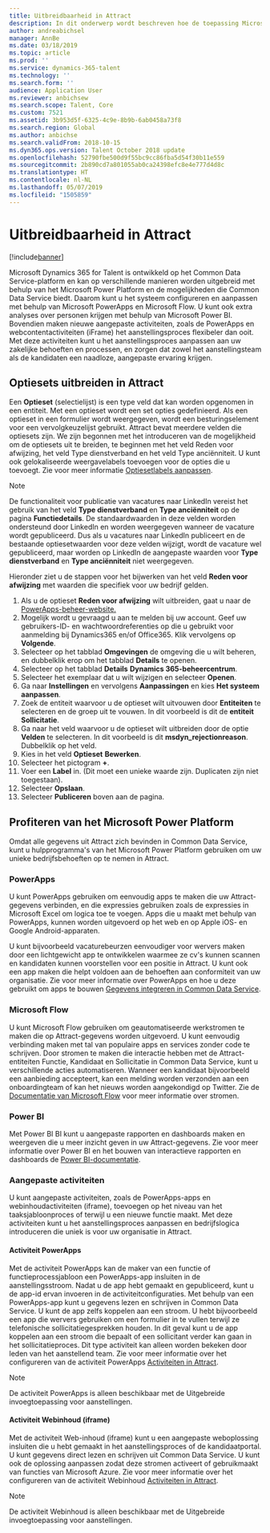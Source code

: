 ```yaml
---
title: Uitbreidbaarheid in Attract
description: In dit onderwerp wordt beschreven hoe de toepassing Microsoft Dynamics 365 for Talent - Attract kan worden uitgebreid met behulp van het Microsoft Power Platform.
author: andreabichsel
manager: AnnBe
ms.date: 03/18/2019
ms.topic: article
ms.prod: ''
ms.service: dynamics-365-talent
ms.technology: ''
ms.search.form: ''
audience: Application User
ms.reviewer: anbichsew
ms.search.scope: Talent, Core
ms.custom: 7521
ms.assetid: 3b953d5f-6325-4c9e-8b9b-6ab0458a73f8
ms.search.region: Global
ms.author: anbichse
ms.search.validFrom: 2018-10-15
ms.dyn365.ops.version: Talent October 2018 update
ms.openlocfilehash: 52790fbe500d9f55bc9cc86fba5d54f30b11e559
ms.sourcegitcommit: 2b890cd7a801055ab0ca24398efc8e4e777d4d8c
ms.translationtype: HT
ms.contentlocale: nl-NL
ms.lasthandoff: 05/07/2019
ms.locfileid: "1505859"
---
```

# <a name="extensibility-in-attract"></a>Uitbreidbaarheid in Attract

[!include[banner](../includes/banner.md)]

Microsoft Dynamics 365 for Talent is ontwikkeld op het  Common Data Service-platform en kan op verschillende manieren worden uitgebreid met behulp van het Microsoft Power Platform en de mogelijkheden die Common Data Service biedt. Daarom kunt u het systeem configureren en aanpassen met behulp van Microsoft PowerApps en Microsoft Flow. U kunt ook extra analyses over personen krijgen met behulp van Microsoft Power BI. Bovendien maken nieuwe aangepaste activiteiten, zoals de PowerApps en webcontentactiviteiten (iFrame) het aanstellingsproces flexibeler dan ooit. Met deze activiteiten kunt u het aanstellingsproces aanpassen aan uw zakelijke behoeften en processen, en zorgen dat zowel het aanstellingsteam als de kandidaten een naadloze, aangepaste ervaring krijgen.

## <a name="extending-option-sets-in-attract"></a>Optiesets uitbreiden in Attract

Een **Optieset** (selectielijst) is een type veld dat kan worden opgenomen in een entiteit. Met een optieset wordt een set opties gedefinieerd. Als een optieset in een formulier wordt weergegeven, wordt een besturingselement voor een vervolgkeuzelijst gebruikt.  Attract bevat meerdere velden die optiesets zijn.  We zijn begonnen met het introduceren van de mogelijkheid om de optiesets uit te breiden, te beginnen met het veld Reden voor afwijzing, het veld Type dienstverband en het veld Type anciënniteit.   U kunt ook gelokaliseerde weergavelabels toevoegen voor de opties die u toevoegt. Zie voor meer informatie [Optiesetlabels aanpassen](https://docs.microsoft.com/en-us/powerapps/developer/common-data-service/customize-labels-support-multiple-languages).

> [!NOTE]
> De functionaliteit voor publicatie van vacatures naar LinkedIn vereist het gebruik van het veld **Type dienstverband** en **Type anciënniteit** op de pagina **Functiedetails**. De standaardwaarden in deze velden worden ondersteund door LinkedIn en worden weergegeven wanneer de vacature wordt gepubliceerd. Dus als u vacatures naar LinkedIn publiceert en de bestaande optiesetwaarden voor deze velden wijzigt, wordt de vacature wel gepubliceerd, maar worden op LinkedIn de aangepaste waarden voor **Type dienstverband** en **Type anciënniteit** niet weergegeven.  

Hieronder ziet u de stappen voor het bijwerken van het veld **Reden voor afwijzing** met waarden die specifiek voor uw bedrijf gelden.  

1. Als u de optieset **Reden voor afwijzing** wilt uitbreiden, gaat u naar de [PowerApps-beheer-website.](https://admin.powerapps.com)
2. Mogelijk wordt u gevraagd u aan te melden bij uw account. Geef uw gebruikers-ID- en wachtwoordreferenties op die u gebruikt voor aanmelding bij Dynamics365 en/of Office365. Klik vervolgens op **Volgende**.
3. Selecteer op het tabblad **Omgevingen** de omgeving die u wilt beheren, en dubbelklik erop om het tabblad **Details** te openen.
4. Selecteer op het tabblad **Details** **Dynamics 365-beheercentrum**.
5. Selecteer het exemplaar dat u wilt wijzigen en selecteer **Openen**.
6. Ga naar **Instellingen** en vervolgens **Aanpassingen** en kies **Het systeem aanpassen**.
7. Zoek de entiteit waarvoor u de optieset wilt uitvouwen door **Entiteiten** te selecteren en de groep uit te vouwen. In dit voorbeeld is dit de **entiteit Sollicitatie**.
8. Ga naar het veld waarvoor u de optieset wilt uitbreiden door de optie **Velden** te selecteren. In dit voorbeeld is dit **msdyn_rejectionreason**. Dubbelklik op het veld.
9. Kies in het veld **Optieset** **Bewerken**.
10. Selecteer het pictogram **+**.
11. Voer een **Label** in.  (Dit moet een unieke waarde zijn. Duplicaten zijn niet toegestaan).
12. Selecteer **Opslaan**.
13. Selecteer **Publiceren** boven aan de pagina.

## <a name="take-advantage-of-the-microsoft-power-platform"></a>Profiteren van het Microsoft Power Platform 

Omdat alle gegevens uit Attract zich bevinden in Common Data Service, kunt u hulpprogramma's van het Microsoft Power Platform gebruiken om uw unieke bedrijfsbehoeften op te nemen in Attract.

### <a name="powerapps"></a>PowerApps

U kunt PowerApps gebruiken om eenvoudig apps te maken die uw Attract-gegevens verbinden, en die expressies gebruiken zoals de expressies in Microsoft Excel om logica toe te voegen. Apps die u maakt met behulp van PowerApps, kunnen worden uitgevoerd op het web en op Apple iOS- en Google Android-apparaten.

U kunt bijvoorbeeld vacaturebeurzen eenvoudiger voor wervers maken door een lichtgewicht app te ontwikkelen waarmee ze cv's kunnen scannen en kandidaten kunnen voorstellen voor een positie in Attract. U kunt ook een app maken die helpt voldoen aan de behoeften aan conformiteit van uw organisatie. Zie voor meer informatie over PowerApps en hoe u deze gebruikt om apps te bouwen [Gegevens integreren in Common Data Service](https://docs.microsoft.com/en-us/powerapps).

### <a name="microsoft-flow"></a>Microsoft Flow 

U kunt Microsoft Flow gebruiken om geautomatiseerde werkstromen te maken die op Attract-gegevens worden uitgevoerd. U kunt eenvoudig verbinding maken met tal van populaire apps en services zonder code te schrijven. Door stromen te maken die interactie hebben met de Attract-entiteiten Functie, Kandidaat en Sollicitatie in Common Data Service, kunt u verschillende acties automatiseren. Wanneer een kandidaat bijvoorbeeld een aanbieding accepteert, kan een melding worden verzonden aan een onboardingteam of kan het nieuws worden aangekondigd op Twitter. Zie de  [Documentatie van Microsoft Flow](https://docs.microsoft.com/en-us/flow/) voor meer informatie over stromen.

### <a name="power-bi"></a>Power BI

Met Power BI BI kunt u aangepaste rapporten en dashboards maken en weergeven die u meer inzicht geven in uw Attract-gegevens. Zie voor meer informatie over Power BI en het bouwen van interactieve rapporten en dashboards de [Power BI-documentatie](https://docs.microsoft.com/en-us/power-bi/).

### <a name="custom-activities"></a>Aangepaste activiteiten 

U kunt aangepaste activiteiten, zoals de PowerApps-apps en webinhoudactiviteiten (iframe), toevoegen op het niveau van het taaksjabloonproces of terwijl u een nieuwe functie maakt. Met deze activiteiten kunt u het aanstellingsproces aanpassen en bedrijfslogica introduceren die uniek is voor uw organisatie in Attract.

#### <a name="powerapps-activity"></a>Activiteit PowerApps 

Met de activiteit PowerApps kan de maker van een functie of functieprocessjabloon een PowerApps-app insluiten in de aanstellingsstroom. Nadat u de app hebt gemaakt en gepubliceerd, kunt u de app-id ervan invoeren in de activiteitconfiguraties. Met behulp van een PowerApps-app kunt u gegevens lezen en schrijven in Common Data Service. U kunt de app zelfs koppelen aan een stroom. U hebt bijvoorbeeld een app die wervers gebruiken om een formulier in te vullen terwijl ze telefonische sollicitatiegesprekken houden. In dit geval kunt u de app koppelen aan een stroom die bepaalt of een sollicitant verder kan gaan in het sollicitatieproces. Dit type activiteit kan alleen worden bekeken door leden van het aanstellend team. Zie voor meer informatie over het configureren van de activiteit PowerApps [Activiteiten in Attract](./activities-attract.md).

> [!NOTE]
> De activiteit PowerApps is alleen beschikbaar met de Uitgebreide invoegtoepassing voor aanstellingen.

#### <a name="web-content-iframe-activity"></a>Activiteit Webinhoud (iframe)

Met de activiteit Web-inhoud (iframe) kunt u een aangepaste weboplossing insluiten die u hebt gemaakt in het aanstellingsproces of de kandidaatportal. U kunt gegevens direct lezen en schrijven uit Common Data Service. U kunt ook de oplossing aanpassen zodat deze stromen activeert of gebruikmaakt van functies van Microsoft Azure. Zie voor meer informatie over het configureren van de activiteit Webinhoud [Activiteiten in Attract](./activities-attract.md).

> [!NOTE]
> De activiteit Webinhoud is alleen beschikbaar met de Uitgebreide invoegtoepassing voor aanstellingen.
